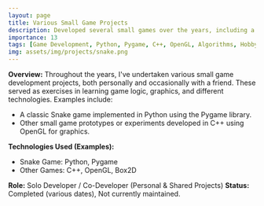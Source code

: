 ```yaml
---
layout: page
title: Various Small Game Projects
description: Developed several small games over the years, including a Python-based Snake game using Pygame, and other minor game projects in C++ with OpenGL.
importance: 13
tags: [Game Development, Python, Pygame, C++, OpenGL, Algorithms, Hobby Projects]
img: assets/img/projects/snake.png
---
```


**Overview:**
Throughout the years, I've undertaken various small game development projects, both personally and occasionally with a friend. These served as exercises in learning game logic, graphics, and different technologies. Examples include:
*   A classic Snake game implemented in Python using the Pygame library.
*   Other small game prototypes or experiments developed in C++ using OpenGL for graphics.

**Technologies Used (Examples):**
*   Snake Game: Python, Pygame
*   Other Games: C++, OpenGL, Box2D

**Role:** Solo Developer / Co-Developer (Personal & Shared Projects)
**Status:** Completed (various dates), Not currently maintained.
